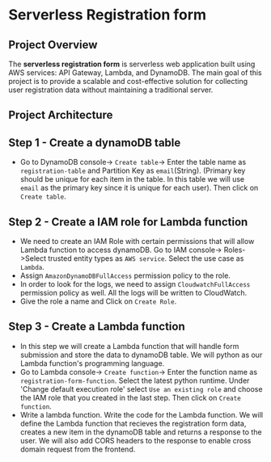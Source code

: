# Serverless Registration form
## Project Overview
The **serverless registration form** is serverless web application built using AWS services: API Gateway, Lambda, and DynamoDB. The main goal of this project is to provide a scalable and cost-effective solution for collecting user registration data without maintaining a traditional server.
## Project Architecture
## Step 1 - Create a dynamoDB table
* Go to DynamoDB console-> `Create table`-> Enter the table name as `registration-table` and Partition Key as `email`(String).
  (Primary key should be unique for each item in the table. In this table we will use `email` as the primary key since it is
  unique for each user). Then click on `Create table`.
## Step 2 - Create a IAM role for Lambda function
* We need to create an IAM Role with certain permissions that will allow Lambda function to access dynamoDB. Go to IAM console->
  Roles->Select trusted entity types as `AWS service`. Select the use case as `Lambda`.
* Assign `AmazonDynamoDBFullAccess` permission policy to the role.
* In order to look for the logs, we need to assign `CloudwatchFullAccess` permission policy as well. All the logs will be 
  written to CloudWatch.
* Give the role a name and Click on `Create Role`.
## Step 3 - Create a Lambda function
* In this step we will create a Lambda function that will handle form submission and store the data to dynamoDB table. We
  will python as our Lambda function's programming language. 
* Go to Lambda console-> `Create function`-> Enter the function name as `registration-form-function`. Select the latest
  python runtime. Under 'Change default execution role' select `Use an existing role` and choose the IAM role that you
  created in the last step. Then click on `Create function`.
* Write a lambda function. Write the code for the Lambda function. We will define the Lambda function that recieves the 
  registration form data, creates a new item in the dynamoDB table and returns a response to the user. We will also add CORS 
  headers to the response to enable cross domain request from the frontend. 
